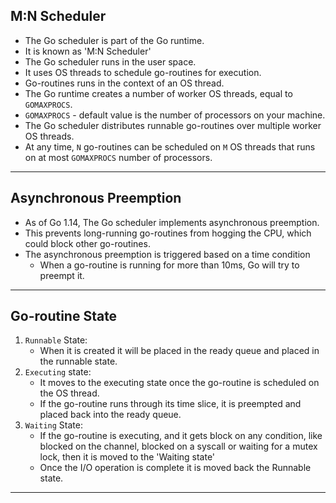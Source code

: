 ## M:N Scheduler
- The Go scheduler is part of the Go runtime.
- It is known as 'M:N Scheduler'
- The Go scheduler runs in the user space.
- It uses OS threads to schedule go-routines for execution.
- Go-routines runs in the context of an OS thread.
- The Go runtime creates a number of worker OS threads, equal to `GOMAXPROCS`.
- `GOMAXPROCS` - default value is the number of processors on your machine.
- The Go scheduler distributes runnable go-routines over multiple worker OS threads.
- At any time, `N` go-routines can be scheduled on `M` OS threads that runs on at most `GOMAXPROCS` number of processors.
---

## Asynchronous Preemption
- As of Go 1.14, The Go scheduler implements asynchronous preemption.
- This prevents long-running go-routines from hogging the CPU, which could block other go-routines.
- The asynchronous preemption is triggered based on a time condition
  - When a go-routine is running for more than 10ms, Go will try to preempt it.
---

## Go-routine State
1. `Runnable` State:
   - When it is created it will be placed in the ready queue and placed in the runnable state.
2. `Executing` state:
   - It moves to the executing state once the go-routine is scheduled on the OS thread.
   - If the go-routine runs through its time slice, it is preempted and placed back into the ready queue.
3. `Waiting` State:
   - If the go-routine is executing, and it gets block on any condition, like blocked on the channel, blocked on a syscall or waiting for a mutex lock, then it is moved to the 'Waiting state'
   - Once the I/O operation is complete it is moved back the Runnable state.
---